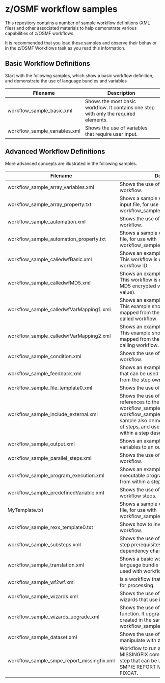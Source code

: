 # z/OSMF workflow samples

This repository contains a number of sample workflow definitions (XML files) and other associated materials to help demonstrate various capabilities of z/OSMF workflows.

It is recommended that you load these samples and observe their behavior in the z/OSMF Workflows task as you read this information.

## Basic Workflow Definitions

Start with the following samples, which show a basic workflow definition, and demonstrate the use of language bundles and variables

|Filename|Description|
|--------|-----------|
|workflow_sample_basic.xml|Shows the most basic workflow. It contains one step with only the required elements.
|workflow_sample_variables.xml| Shows the use of variables that require user input.

## Advanced Workflow Definitions

More advanced concepts are illustrated in the following samples.

|Filename|Description|
|--------|-----------|
|workflow_sample_array_variables.xml|Shows the use of array variables in a workflow.
|workflow_sample_array_property.txt|Shows a sample workflow array variable input file, for use with workflow_sample_array_variables.xml.
|workflow_sample_automation.xml| Shows the use of automated steps in a workflow.
|workflow_sample_automation_property.txt| Shows a sample workflow variable input file, for use with workflow_sample_automation.xml.
|workflow_sample_calledwfBasic.xml| Shows an example of a called workflow. This workflow is called by specifying its workflow ID.
| workflow_sample_calledwfMD5.xml| Shows an example of a called workflow. This workflow is called by specifying its MD5 encrypted value (a 128-bit hash value).
| workflow_sample_calledwfVarMapping1.xml| Shows an example of a called workflow. This example shows how variables can be mapped from the calling workflow to the called workflow.
| workflow_sample_calledwfVarMapping2.xml| Shows an example of a called workflow. This example shows how variables can be mapped from the called workflow to the calling workflow.
| workflow_sample_condition.xml| Shows the use of conditional steps in a workflow.
| workflow_sample_feedback.xml| Shows an example of a feedback form that can be used to gather input on a step from the step owner.
| workflow_sample_file_template0.xml| Shows the use of a file creation template.
| workflow_sample_include_external.xml| Shows the use of a DTD to make references to the external files workflow_sample_fragment0.xml and workflow_sample_fragment1.xml. This sample also demonstrates other features of steps, and uses some HTML tags within a step description.
| workflow_sample_output.xml| Shows an example of writing generated variables to an output file.
| workflow_sample_parallel_steps.xml| Shows the use of parallel steps in a workflow.
| workflow_sample_program_execution.xml| Shows an example of running an inline executable program (a UNIX shell script) from within a step.
| workflow_sample_predefinedVariable.xml| Shows the use of predefined variables in workflow steps.
| MyTemplate.txt| Shows a sample workflow file template file, for use with workflow_sample_predefinedVariable.xml.
| workflow_sample_rexx_template0.txt| Shows how to invoke a REXX exec from a workflow.
| workflow_sample_substeps.xml| Shows the use of substeps and the use of step prerequisites to establish dependency chains.
| workflow_sample_translation.xml| Shows a basic workflow that refers to a language bundle file. This workflow is used with workflow_sample_bundle0.txt.
| workflow_sample_wf2wf.xml| Is a workflow that calls another workflow for processing.
| workflow_sample_wizards.xml| Shows the use of instructions and wizards that use input variables.
| workflow_sample_wizards_upgrade.xml| Shows the use of the workflow upgrade function. It upgrades the workflow that is created in the sample file workflow_sample_wizards.xml.
| workflow_sample_dataset.xml | Shows the use of REST steps to manipulate with z/OS data set.
| workflow_sample_smpe_report_missingfix.xml| Workflow to run an SMP REPORT MISSINGFIX command.  This is a sample step that can be used for running an SMP/E REPORT MISSINGFIX for any FIXCAT.
